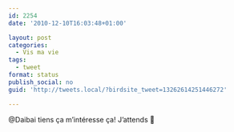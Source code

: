 ```yaml
---
id: 2254
date: '2010-12-10T16:03:48+01:00'

layout: post
categories:
  - Vis ma vie
tags:
  - tweet
format: status
publish_social: no
guid: 'http://tweets.local/?birdsite_tweet=13262614251446272'

---
```


@Daibai tiens ça m’intéresse ça! J’attends 🙂